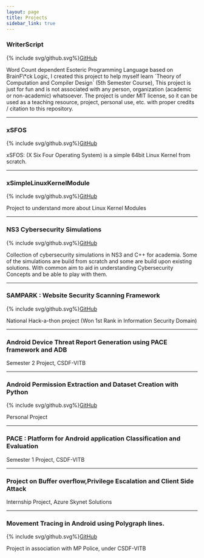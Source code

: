 ```yaml
---
layout: page
title: Projects
sidebar_link: true
---
```


### WriterScript 
<p>{% include svg/github.svg%}<a href="https://github.com/Saket-Upadhyay/WriterScript">GitHub</a></p>
Word Count dependent Esoteric Programming Language based on BrainF\*ck Logic, I created this project to help myself learn `Theory of Computation and Compiler Design` (5th Semester Course), This project is just for fun and is not associated with any person, organization (academic or non-academic) whatsoever.
The project is under MIT license, so it can be used as a teaching resource, project, personal use, etc. with proper credits / citation to this repository.


---
### xSFOS
<p>{% include svg/github.svg%}<a href="https://github.com/Saket-Upadhyay/xSF_OS">GitHub</a></p>
xSFOS: (X Six Four Operating System) is a simple 64bit Linux Kernel from scratch.

---
### xSimpleLinuxKernelModule
<p>{% include svg/github.svg%}<a href="https://github.com/Saket-Upadhyay/ns3-cybersecurity-simulations">GitHub</a></p>
Project to understand more about Linux Kernel Modules

---
### NS3 Cybersecurity Simulations 
<p>{% include svg/github.svg%}<a href="https://github.com/Saket-Upadhyay/xSimpleLinuxKernelModule">GitHub</a></p>
Collection of cybersecurity simulations in NS3 and C++ for academia. Some of the simulations are build from scratch and some are build upon existing solutions. With common aim to aid in understanding Cybersecurity Concepts and be able to play with them.

---
### SAMPARK : Website Security Scanning Framework
<p>{% include svg/github.svg%}<a href="https://github.com/Saket-Upadhyay/SAMPARK">GitHub</a></p>
National Hack-a-thon project (Won 1st Rank in Information Security Domain)

---

### Android Device Threat Report Generation using PACE framework and ADB
Semester 2 Project, CSDF-VITB

---

### Android Permission Extraction and Dataset Creation with Python
<p>{% include svg/github.svg%}<a href="https://github.com/Saket-Upadhyay/Android-Permission-Extraction-and-Dataset-Creation-with-Python">GitHub</a></p>
Personal Project

---

### PACE : Platform for Android application Classification and Evaluation
Semester 1 Project, CSDF-VITB

---

### Project on Buffer overflow,Privilege Escalation and Client Side Attack
Internship Project, Azure Skynet Solutions

---

### Movement Tracing in Android using Polygraph lines.
<p>{% include svg/github.svg%}<a href="https://github.com/Saket-Upadhyay/LiveLocationTriangulation">GitHub</a></p>
Project in association with MP Police, under CSDF-VITB


<!-- #### Badges
![HackTheBox Badge](https://www.hackthebox.eu/badge/image/125090 "HackTheBox Rank") -->
